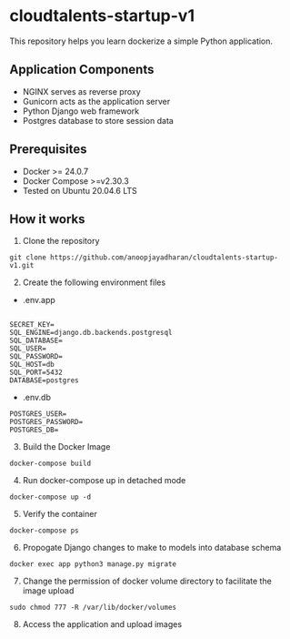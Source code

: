 # cloudtalents-startup-v1

This repository helps you learn dockerize a simple Python application.

## Application Components

* NGINX serves as reverse proxy
* Gunicorn acts as the application server
* Python Django web framework
* Postgres database to store session data

## Prerequisites
- Docker >= 24.0.7
- Docker Compose >=v2.30.3
- Tested on Ubuntu 20.04.6 LTS

## How it works

1. Clone the repository
```
git clone https://github.com/anoopjayadharan/cloudtalents-startup-v1.git
```

2. Create the following environment files

- .env.app
```

SECRET_KEY=
SQL_ENGINE=django.db.backends.postgresql
SQL_DATABASE=
SQL_USER=
SQL_PASSWORD=
SQL_HOST=db
SQL_PORT=5432
DATABASE=postgres
```
- .env.db
```
POSTGRES_USER=
POSTGRES_PASSWORD=
POSTGRES_DB=
```


3. Build the Docker Image
```
docker-compose build
```

4. Run docker-compose up in detached mode
```
docker-compose up -d
```

5. Verify the container
```
docker-compose ps
```

6. Propogate Django changes to make to models into database schema
```
docker exec app python3 manage.py migrate
```

7. Change the permission of docker volume directory to facilitate the image upload
```
sudo chmod 777 -R /var/lib/docker/volumes
```

8. Access the application and upload images
